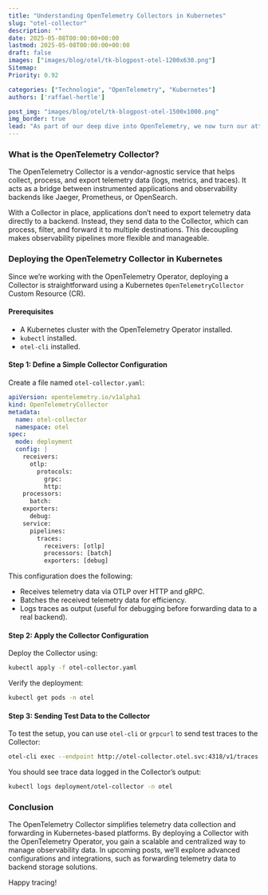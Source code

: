 ```yaml
---
title: "Understanding OpenTelemetry Collectors in Kubernetes"
slug: "otel-collector"
description: ""
date: 2025-05-08T00:00:00+00:00
lastmod: 2025-05-08T00:00:00+00:00
draft: false
images: ["images/blog/otel/tk-blogpost-otel-1200x630.png"]
Sitemap:
Priority: 0.92

categories: ["Technologie", "OpenTelemetry", "Kubernetes"]
authors: ['raffael-hertle']

post_img: "images/blog/otel/tk-blogpost-otel-1500x1000.png"
img_border: true
lead: "As part of our deep dive into OpenTelemetry, we now turn our attention to the OpenTelemetry Collector. The Collector is a crucial component in OpenTelemetry’s architecture, providing a centralized mechanism to receive, process, and export telemetry data. In a Kubernetes-native environment, the OpenTelemetry Operator simplifies the deployment and management of the Collector."
---
```


### What is the OpenTelemetry Collector?

The OpenTelemetry Collector is a vendor-agnostic service that helps collect, process, and export telemetry data (logs, metrics, and traces). It acts as a bridge between instrumented applications and observability backends like Jaeger, Prometheus, or OpenSearch.

With a Collector in place, applications don’t need to export telemetry data directly to a backend. Instead, they send data to the Collector, which can process, filter, and forward it to multiple destinations. This decoupling makes observability pipelines more flexible and manageable.

### Deploying the OpenTelemetry Collector in Kubernetes

Since we’re working with the OpenTelemetry Operator, deploying a Collector is straightforward using a Kubernetes `OpenTelemetryCollector` Custom Resource (CR).

#### Prerequisites

* A Kubernetes cluster with the OpenTelemetry Operator installed.
* `kubectl` installed.
* `otel-cli` installed.

#### Step 1: Define a Simple Collector Configuration

Create a file named `otel-collector.yaml`:

```yaml
apiVersion: opentelemetry.io/v1alpha1
kind: OpenTelemetryCollector
metadata:
  name: otel-collector
  namespace: otel
spec:
  mode: deployment
  config: |
    receivers:
      otlp:
        protocols:
          grpc:
          http:
    processors:
      batch:
    exporters:
      debug:
    service:
      pipelines:
        traces:
          receivers: [otlp]
          processors: [batch]
          exporters: [debug]
```

This configuration does the following:

* Receives telemetry data via OTLP over HTTP and gRPC.
* Batches the received telemetry data for efficiency.
* Logs traces as output (useful for debugging before forwarding data to a real backend).

#### Step 2: Apply the Collector Configuration

Deploy the Collector using:

```sh
kubectl apply -f otel-collector.yaml
```

Verify the deployment:

```sh
kubectl get pods -n otel
```

#### Step 3: Sending Test Data to the Collector

To test the setup, you can use `otel-cli` or `grpcurl` to send test traces to the Collector:

```sh
otel-cli exec --endpoint http://otel-collector.otel.svc:4318/v1/traces --service my-test-app --name "test-span"
```

You should see trace data logged in the Collector’s output:

```sh
kubectl logs deployment/otel-collector -n otel
```

### Conclusion

The OpenTelemetry Collector simplifies telemetry data collection and forwarding in Kubernetes-based platforms. By deploying a Collector with the OpenTelemetry Operator, you gain a scalable and centralized way to manage observability data. In upcoming posts, we’ll explore advanced configurations and integrations, such as forwarding telemetry data to backend storage solutions.

Happy tracing!
